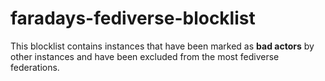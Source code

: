 # faradays-fediverse-blocklist
This blocklist contains instances that have been marked as **bad actors** by other instances and have been excluded from the most fediverse federations. 
